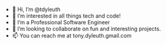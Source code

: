 - 👋 Hi, I’m @tdyleuth
- 👀 I’m interested in all things tech and code!
- 🌱 I’m a Professional Software Engineer 
- 💞️ I’m looking to collaborate on fun and interesting projects.
- 📫 You can reach me at tony.dyleuth.gmail.com

<!---
tdyleuth/tdyleuth is a ✨ special ✨ repository because its `README.md` (this file) appears on your GitHub profile.
You can click the Preview link to take a look at your changes.
--->
